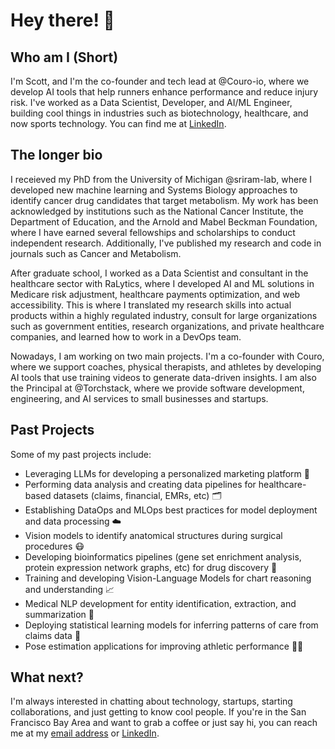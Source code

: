 # Hey there! 👋

## Who am I (Short)
I'm Scott, and I'm the co-founder and tech lead at @Couro-io, where we develop AI tools that help runners enhance performance and reduce injury risk. I've worked as a Data Scientist, Developer, and AI/ML Engineer, building cool things in industries such as biotechnology, healthcare, and now sports technology. You can find me at [LinkedIn](https://www.linkedin.com/in/scottcampit/).

## The longer bio
I receieved my PhD from the University of Michigan @sriram-lab, where I developed new machine learning and Systems Biology approaches to identify cancer drug candidates that target metabolism. My work has been acknowledged by institutions such as the National Cancer Institute, the Department of Education, and the Arnold and Mabel Beckman Foundation, where I have earned several fellowships and scholarships to conduct independent research. Additionally, I've published my research and code in journals such as Cancer and Metabolism.
    
After graduate school, I worked as a Data Scientist and consultant in the healthcare sector with RaLytics, where I developed AI and ML solutions in Medicare risk adjustment, healthcare payments optimization, and web accessibility. This is where I translated my research skills into actual products within a highly regulated industry, consult for large organizations such as government entities, research organizations, and private healthcare companies, and learned how to work in a DevOps team.   

Nowadays, I am working on two main projects. I'm a co-founder with Couro, where we support coaches, physical therapists, and athletes by developing AI tools that use training videos to generate data-driven insights. I am also the Principal at @Torchstack, where we provide software development, engineering, and AI services to small businesses and startups.

## Past Projects
Some of my past projects include:
* Leveraging LLMs for developing a personalized marketing platform 📧
* Performing data analysis and creating data pipelines for healthcare-based datasets (claims, financial, EMRs, etc) 🗂️
* Establishing DataOps and MLOps best practices for model deployment and data processing ☁️
* Vision models to identify anatomical structures during surgical procedures 😷
* Developing bioinformatics pipelines (gene set enrichment analysis, protein expression network graphs, etc) for drug discovery 💊
* Training and developing Vision-Language Models for chart reasoning and understanding 📈 
* Medical NLP development for entity identification, extraction, and summarization 📄
* Deploying statistical learning models for inferring patterns of care from claims data 🏥
* Pose estimation applications for improving athletic performance 🏃‍♀️

## What next?
I'm always interested in chatting about technology, startups, starting collaborations, and just getting to know cool people. If you're in the San Francisco Bay Area and want to grab a coffee or just say hi, you can reach me at my [email address](admin@torchstack.ai) or [LinkedIn](https://www.linkedin.com/in/scottcampit/).
